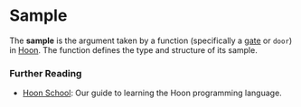 # Sample

The **sample** is the argument taken by a function (specifically a [gate](gate) or `door`) in [Hoon](hoon). The function defines the type and structure of its sample.

### Further Reading

- [Hoon School](../courses/hoon-school): Our guide to learning the Hoon programming language.
